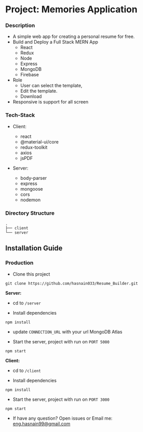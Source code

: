 # Project: Memories Application

### Description

- A simple web app for creating a personal resume for free.
- Build and Deploy a Full Stack MERN App
  - React
  - Redux
  - Node
  - Express
  - MongoDB
  - Firebase
- Role
  - User can select the template,
  - Edit the template.
  - Download
- Responsive is support for all screen

### Tech-Stack

- Client:

  - react
  - @material-ui/core
  - redux-toolkit
  - axios
  - jsPDF

- Server:
  - body-parser
  - express
  - mongoose
  - cors
  - nodemon

### Directory Structure

```
.
├── client
└── server
```

## Installation Guide

### Production

- Clone this project

```
git clone https://github.com/hasnain033/Resume_Builder.git
```

**Server:**

- cd to `/server`

- Install dependencies

```
npm install
```

- update `CONNECTION_URL` with your url MongoDB Atlas

- Start the server, project with run on `PORT 5000`

```
npm start
```

**Client:**

- cd to `/client`

- Install dependencies

```
npm install
```

- Start the server, project with run on `PORT 3000`

```
npm start
```

- If have any question? Open issues or Email me: eng.hasnain99@gmail.com
